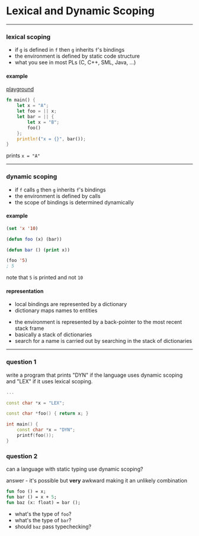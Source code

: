 # Lexical and Dynamic Scoping

---

### lexical scoping

* if `g` is defined in `f` then `g` inherits `f`'s bindings
* the environment is defined by static code structure
* what you see in most PLs (C, C++, SML, Java, ...)

<!--vert-->

#### example

[playground](https://play.rust-lang.org/?version=stable&mode=debug&edition=2018&code=fn%20main()%20%7B%0A%20%20%20%20let%20x%20%3D%20%22A%22%3B%0A%20%20%20%20let%20foo%20%3D%20%7C%7C%20x%3B%0A%20%20%20%20let%20bar%20%3D%20%7C%7C%20%7B%0A%20%20%20%20%20%20%20%20let%20x%20%3D%20%22B%22%3B%0A%20%20%20%20%20%20%20%20foo()%0A%20%20%20%20%7D%3B%0A%20%20%20%20println!(%22x%20%3D%20%7B%7D%22%2C%20bar())%3B%0A%7D)

```rust
fn main() {
    let x = "A";
    let foo = || x;
    let bar = || {
        let x = "B";
        foo()
    };
    println!("x = {}", bar());
}
```

prints `x = "A"`

---

### dynamic scoping

* if `f` calls `g` then `g` inherits `f`'s bindings
* the environment is defined by calls
* the scope of bindings is determined dynamically

<!--vert-->

#### example

```lisp
(set 'x '10)

(defun foo (x) (bar))

(defun bar () (print x))

(foo '5)
; 5
```

note that `5` is printed and not `10`

<!--vert-->

#### representation

* local bindings are represented by a dictionary
* dictionary maps names to entities

<!--vert-->

* the environment is represented by a back-pointer to the most recent stack frame
* basically a stack of dictionaries
* search for a name is carried out by searching in the stack of dictionaries

---

### question 1

write a program that prints "DYN" if the language uses dynamic scoping and "LEX" if it uses lexical scoping.

```cpp
...
```
<!-- .element: data-codeblock-editable data-language="C" -->

<!--vert-->

```cpp
const char *x = "LEX";

const char *foo() { return x; }

int main() {
    const char *x = "DYN";
    printf(foo());
}
```

<!--vert-->

### question 2

can a language with static typing use dynamic scoping?

<!--vert-->

answer - it's possible but **very** awkward making it an unlikely combination

```sml
fun foo () = x;
fun bar () = x + 5;
fun baz (x: float) = bar ();
```

* what's the type of `foo`?
* what's the type of `bar`?
* should `baz` pass typechecking?
